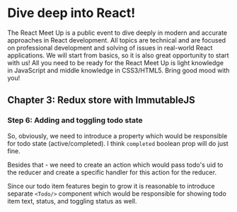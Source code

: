 # Dive deep into React!
The React Meet Up is a public event to dive deeply in modern and accurate approaches in React development.
All topics are technical and are focused on professional development and solving of issues in real-world React applications.
We will start from basics, so it is also great opportunity to start with us!
All you need to be ready for the React Meet Up is light knowledge in JavaScript and middle knowledge in CSS3/HTML5.
Bring good mood with you!

## Chapter 3: Redux store with ImmutableJS

### Step 6: Adding and toggling todo state

So, obviously, we need to introduce a property which would be responsible for todo state (active/completed). I think `completed` boolean prop will do just fine.

Besides that - we need to create an action which would pass todo's uid to the reducer and create a specific handler for this action for the reducer.

Since our todo item features begin to grow it is reasonable to introduce separate `<Todo/>` component which would be responsible for showing todo item text, status, and toggling status as well.
